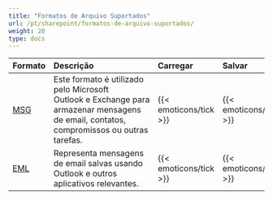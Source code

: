 ```yaml
---
title: "Formatos de Arquivo Suportados"
url: /pt/sharepoint/formatos-de-arquivo-suportados/
weight: 20
type: docs
---
```




|**Formato**|**Descrição**|**Carregar**|**Salvar**|
| :- | :- | :- | :- |
|[MSG](https://docs.fileformat.com/email/msg/)|Este formato é utilizado pelo Microsoft Outlook e Exchange para armazenar mensagens de email, contatos, compromissos ou outras tarefas.|{{< emoticons/tick >}}|{{< emoticons/tick >}}|
|[EML](https://docs.fileformat.com/email/eml/)|Representa mensagens de email salvas usando Outlook e outros aplicativos relevantes.|{{< emoticons/tick >}}|{{< emoticons/tick >}}|